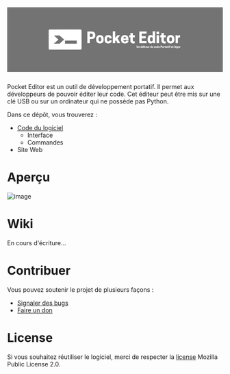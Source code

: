 # ![](https://github.com/Luckyluka17/Pocket-Editor/blob/main/img/Pocket%20Editor%20banner.png)

Pocket Editor est un outil de développement portatif. Il permet aux développeurs de pouvoir éditer leur code. Cet éditeur peut être mis sur une clé USB ou sur un ordinateur qui ne possède pas Python.

Dans ce dépôt, vous trouverez :
- [Code du logiciel](https://github.com/Luckyluka17/Pocket-Editor/blob/main/src/)
  - Interface
  - Commandes
- Site Web

# Aperçu
![image](https://user-images.githubusercontent.com/63603989/163213871-b182da9d-9b6e-4c1e-b783-f540d611531b.png)

# Wiki
En cours d'écriture...

# Contribuer
Vous pouvez soutenir le projet de plusieurs façons :
- [Signaler des bugs](https://github.com/Luckyluka17/Pocket-Editor/labels/bug)
- [Faire un don](https://www.buymeacoffee.com/luckyluka17)

# License
Si vous souhaitez réutiliser le logiciel, merci de respecter la [license](https://github.com/Luckyluka17/Pocket-Editor/blob/main/LICENSE) Mozilla Public License 2.0.